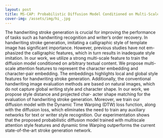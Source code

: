 ```yaml
---
layout: post
title: MS-CAP: Probabilistic Diffusion Model Conditioned on Multi-Scale ChAracter Pairs for Style Transfer in Handwriting Strokes GenerationS
cover-img: /assets/img/hi_.jpg
---
```


The handwriting stroke generation is crucial for improving the performance
of tasks such as handwriting recognition and writer’s order recovery. In
handwriting stroke generation, imitating a calligraphic style of template
image has significant importance. However, previous studies have not em-
phasized the calligraphic features, which in turn results in inadequate style
imitation.
In our work, we utilize a strong multi-scale feature to train the diffusion
model conditioned on arbitrary textual content. We propose multi-scale
attention features to represent the character embedding and character-pair
embedding. The embeddings highlights local and global style features for
handwriting stroke generation.
Additionally, the conventional handwriting image evaluation methods
are based on natural images, which do not capture global writing style and
character shape. In our work, we propose style distance and projected char-
acter shape matching for the evaluation of handwriting stroke generation.
Moreover, we train our diffusion model with the Dynamic Time Warping
(DTW) loss function, along with the diffusion loss, which eliminates the
need to train any auxiliary networks for text or writer style recognition.
Our experimentation shows that the proposed probabilistic diffusion
model trained with multiscale attention style features and dynamic time
Warping outperforms the current state-of-the-art stroke generation network.
